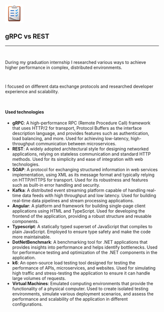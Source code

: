 <img src="/assets/3d-projects.png" width="60px">

## gRPC vs REST

---

<br>

During my graduation internship I researched various ways to achieve higher performance in complex, distributed environments.

<br>

I focused on different data exchange protocols and researched developer experience and scalability.

<br>

#### Used technologies
- __gRPC__: A high-performance RPC (Remote Procedure Call) framework that uses HTTP/2 for transport, Protocol Buffers as the interface description language, and provides features such as authentication, load balancing, and more. Used for achieving low-latency, high-throughput communication between microservices.
- __REST__: A widely adopted architectural style for designing networked applications, relying on stateless communication and standard HTTP methods. Used for its simplicity and ease of integration with web technologies.
- __SOAP__: A protocol for exchanging structured information in web services implementation, using XML as its message format and typically relying on HTTP/HTTPS for transport. Used for its robustness and features such as built-in error handling and security.
- __Kafka__: A distributed event streaming platform capable of handling real-time data feeds with high throughput and low latency. Used for building real-time data pipelines and stream processing applications.
- __Angular__: A platform and framework for building single-page client applications using HTML and TypeScript. Used for developing the frontend of the application, providing a robust structure and reusable components.
- __Typescript__: A statically typed superset of JavaScript that compiles to plain JavaScript. Employed to ensure type safety and make the code more maintainable.
- __DotNetBenchmark__: A benchmarking tool for .NET applications that provides insights into performance and helps identify bottlenecks. Used for performance testing and optimization of the .NET components in the application.
- __k6__: An open-source load testing tool designed for testing the performance of APIs, microservices, and websites. Used for simulating high traffic and stress-testing the application to ensure it can handle large volumes of requests.
- __Virtual Machines__: Emulated computing environments that provide the functionality of a physical computer. Used to create isolated testing environments, simulate various deployment scenarios, and assess the performance and scalability of the application in different configurations.